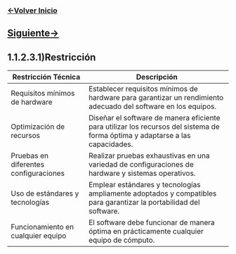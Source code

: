 ### [<-Volver Inicio](README.md)
## [Siguiente->](1.1.3.1.md)
## 1.1.2.3.1)Restricción
| Restricción Técnica                   | Descripción                                                                                                                  |
|--------------------------------------|------------------------------------------------------------------------------------------------------------------------------|
| Requisitos mínimos de hardware        | Establecer requisitos mínimos de hardware para garantizar un rendimiento adecuado del software en los equipos.               |
| Optimización de recursos              | Diseñar el software de manera eficiente para utilizar los recursos del sistema de forma óptima y adaptarse a las capacidades. |
| Pruebas en diferentes configuraciones | Realizar pruebas exhaustivas en una variedad de configuraciones de hardware y sistemas operativos.                            |
| Uso de estándares y tecnologías       | Emplear estándares y tecnologías ampliamente adoptados y compatibles para garantizar la portabilidad del software.            |
| Funcionamiento en cualquier equipo    | El software debe funcionar de manera óptima en prácticamente cualquier equipo de cómputo.   